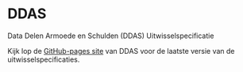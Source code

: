 # DDAS
Data Delen Armoede en Schulden (DDAS) Uitwisselspecificatie

Kijk lop de [GitHub-pages site](https://brienen.github.io/ddas) van DDAS voor de laatste versie van de uitwisselspecificaties.
